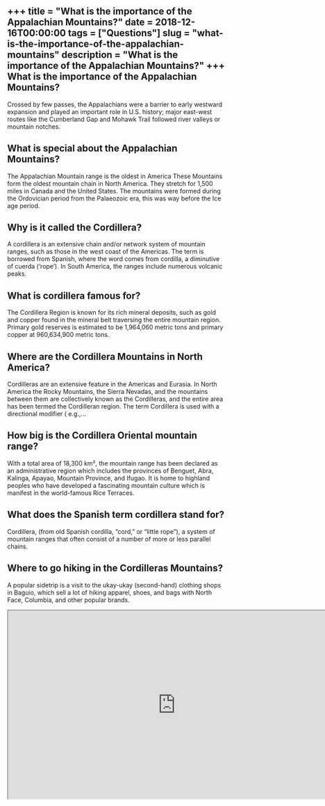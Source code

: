 +++
title = "What is the importance of the Appalachian Mountains?"
date = 2018-12-16T00:00:00
tags = ["Questions"]
slug = "what-is-the-importance-of-the-appalachian-mountains"
description = "What is the importance of the Appalachian Mountains?"
+++
What is the importance of the Appalachian Mountains?
----------------------------------------------------

Crossed by few passes, the Appalachians were a barrier to early westward expansion and played an important role in U.S. history; major east-west routes like the Cumberland Gap and Mohawk Trail followed river valleys or mountain notches.

What is special about the Appalachian Mountains?
------------------------------------------------

The Appalachian Mountain range is the oldest in America These Mountains form the oldest mountain chain in North America. They stretch for 1,500 miles in Canada and the United States. The mountains were formed during the Ordovician period from the Palaeozoic era, this was way before the Ice age period.

Why is it called the Cordillera?
--------------------------------

A cordillera is an extensive chain and/or network system of mountain ranges, such as those in the west coast of the Americas. The term is borrowed from Spanish, where the word comes from cordilla, a diminutive of cuerda (‘rope’). In South America, the ranges include numerous volcanic peaks.

What is cordillera famous for?
------------------------------

The Cordillera Region is known for its rich mineral deposits, such as gold and copper found in the mineral belt traversing the entire mountain region. Primary gold reserves is estimated to be 1,964,060 metric tons and primary copper at 960,634,900 metric tons.

Where are the Cordillera Mountains in North America?
----------------------------------------------------

Cordilleras are an extensive feature in the Americas and Eurasia. In North America the Rocky Mountains, the Sierra Nevadas, and the mountains between them are collectively known as the Cordilleras, and the entire area has been termed the Cordilleran region. The term Cordillera is used with a directional modifier ( e.g.,…

How big is the Cordillera Oriental mountain range?
--------------------------------------------------

With a total area of 18,300 km², the mountain range has been declared as an administrative region which includes the provinces of Benguet, Abra, Kalinga, Apayao, Mountain Province, and Ifugao. It is home to highland peoples who have developed a fascinating mountain culture which is manifest in the world-famous Rice Terraces.

What does the Spanish term cordillera stand for?
------------------------------------------------

Cordillera, (from old Spanish cordilla, “cord,” or “little rope”), a system of mountain ranges that often consist of a number of more or less parallel chains.

Where to go hiking in the Cordilleras Mountains?
------------------------------------------------

A popular sidetrip is a visit to the ukay-ukay (second-hand) clothing shops in Baguio, which sell a lot of hiking apparel, shoes, and bags with North Face, Columbia, and other popular brands.

<iframe allow="accelerometer; autoplay; clipboard-write; encrypted-media; gyroscope; picture-in-picture" allowfullscreen="" class="__youtube_prefs__  epyt-is-override  no-lazyload" data-no-lazy="1" data-origheight="433" data-origwidth="770" data-skipgform_ajax_framebjll="" height="433" id="_ytid_92737" loading="lazy" src="https://www.youtube.com/embed/ADPsq_nYv9c?enablejsapi=1&autoplay=0&cc_load_policy=0&cc_lang_pref=&iv_load_policy=1&loop=0&modestbranding=0&rel=1&fs=1&playsinline=0&autohide=2&theme=dark&color=red&controls=1&" title="YouTube player" width="770"></iframe>